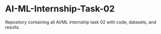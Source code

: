 # AI-ML-Internship-Task-02
Repository containing all AI/ML internship task 02 with code, datasets, and results.
